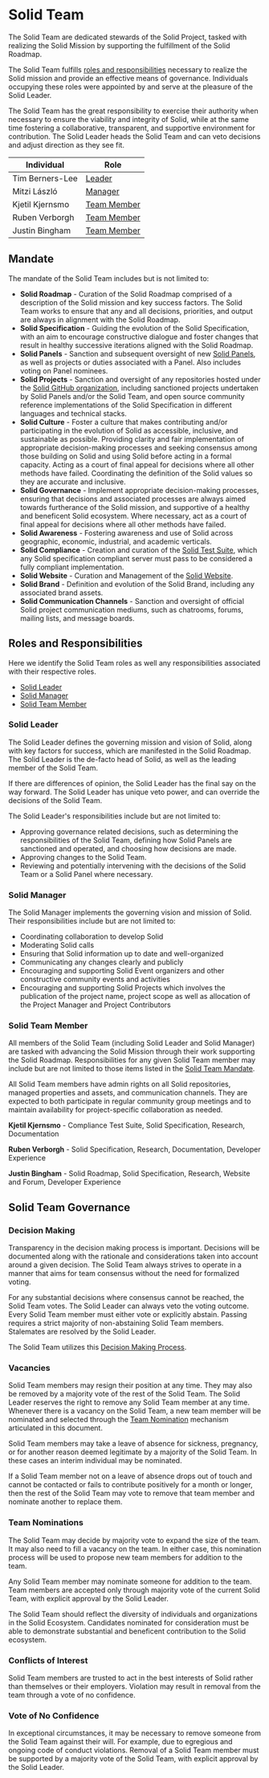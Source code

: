 # Solid Team

The Solid Team are dedicated stewards of the Solid Project, tasked with realizing the Solid Mission by supporting the fulfillment of the Solid Roadmap.

The Solid Team fulfills [roles and responsibilities](#roles-and-responsibilities) necessary to realize the Solid mission and provide an effective means of governance. Individuals occupying these roles were appointed by and serve at the pleasure of the Solid Leader.

The Solid Team has the great responsibility to exercise their authority when necessary to ensure the viability and integrity of Solid, while at the same time fostering a collaborative, transparent, and supportive environment for contribution. The Solid Leader heads the Solid Team and can veto decisions and adjust direction as they see fit.

| Individual            | Role                              |
| --------------------- | --------------------------------- |
| Tim Berners-Lee       | [Leader](#solid-leader)           |
| Mitzi László          | [Manager](#solid-manager)         |
| Kjetil Kjernsmo       | [Team Member](#solid-team-member) |
| Ruben Verborgh        | [Team Member](#solid-team-member) |
| Justin Bingham        | [Team Member](#solid-team-member) |

## Mandate

The mandate of the Solid Team includes but is not limited to:

* __Solid Roadmap__ - Curation of the Solid Roadmap comprised of a description of the Solid mission and key success factors. The Solid Team works to ensure that any and all decisions, priorities, and output are always in alignment with the Solid Roadmap.
* __Solid Specification__ - Guiding the evolution of the Solid Specification, with an aim to encourage constructive dialogue and foster changes that result in healthy successive iterations aligned with the Solid Roadmap.
* __Solid Panels__ - Sanction and subsequent oversight of new [Solid Panels](#solid-panels), as well as projects or duties associated with a Panel. Also includes voting on Panel nominees.
* __Solid Projects__ - Sanction and oversight of any repositories hosted under the [Solid GitHub organization](https://github.com/solid/), including sanctioned projects undertaken by Solid Panels and/or the Solid Team, and open source community reference implementations of the Solid Specification in different languages and technical stacks.
* __Solid Culture__ - Foster a culture that makes contributing and/or participating in the evolution of Solid as accessible, inclusive, and sustainable as possible. Providing clarity and fair implementation of appropriate decision-making processes and seeking consensus among those building on Solid and using Solid before acting in a formal capacity. Acting as a court of final appeal for decisions where all other methods have failed. Coordinating the definition of the Solid values so they are accurate and inclusive.
* __Solid Governance__ - Implement appropriate decision-making processes, ensuring that decisions and associated processes are always aimed towards furtherance of the Solid mission, and supportive of a healthy and beneficent Solid ecosystem. Where necessary, act as a court of final appeal for decisions where all other methods have failed.
* __Solid Awareness__ - Fostering awareness and use of Solid across geographic, economic, industrial, and academic verticals.
* __Solid Compliance__ - Creation and curation of the [Solid Test Suite](https://github.com/solid/test-suite), which any Solid specification compliant server must pass to be considered a fully compliant implementation.
* __Solid Website__ - Curation and Management of the [Solid Website](https://www.solidproject.org).
* __Solid Brand__ - Definition and evolution of the Solid Brand, including any associated brand assets.
* __Solid Communication Channels__ - Sanction and oversight of official Solid project communication mediums, such as chatrooms, forums, mailing lists, and message boards.

## Roles and Responsibilities

Here we identify the Solid Team roles as well any responsibilities associated with their respective roles.

- [Solid Leader](#solid-leader)
- [Solid Manager](#solid-manager)
- [Solid Team Member](#solid-team-member)

### Solid Leader
The Solid Leader defines the governing mission and vision of Solid, along with key factors for success, which are manifested in the Solid Roadmap. The Solid Leader is the de-facto head of Solid, as well as the leading member of the Solid Team.

If there are differences of opinion, the Solid Leader has the final say on the way forward. The Solid Leader has unique veto power, and can override the decisions of the Solid Team.

The Solid Leader's responsibilities include but are not limited to:
- Approving governance related decisions, such as determining the responsibilities of the Solid Team, defining how Solid Panels are sanctioned and operated, and choosing how decisions are made.
- Approving changes to the Solid Team.
- Reviewing and potentially intervening with the decisions of the Solid Team or a Solid Panel where necessary.

### Solid Manager
The Solid Manager implements the governing vision and mission of Solid. Their responsibilities include but are not limited to:
* Coordinating collaboration to develop Solid
* Moderating Solid calls
* Ensuring that Solid information up to date and well-organized
* Communicating any changes clearly and publicly
* Encouraging and supporting Solid Event organizers and other constructive community events and activities
* Encouraging and supporting Solid Projects which involves the publication of the project name, project scope as well as allocation of the Project Manager and Project Contributors

### Solid Team Member
All members of the Solid Team (including Solid Leader and Solid Manager) are tasked with advancing the Solid Mission through their work supporting the Solid Roadmap. Responsibilities for any given Solid Team member may include but are not limited to those items listed in the [Solid Team Mandate](#mandate).

All Solid Team members have admin rights on all Solid repositories, managed properties and assets, and communication channels. They are expected to both participate in regular community group meetings and to maintain availability for project-specific collaboration as needed.

__Kjetil Kjernsmo__ - Compliance Test Suite, Solid Specification, Research, Documentation

__Ruben Verborgh__ - Solid Specification, Research, Documentation, Developer Experience

__Justin Bingham__ - Solid Roadmap, Solid Specification, Research, Website and Forum, Developer Experience

## Solid Team Governance

### Decision Making

Transparency in the decision making process is important. Decisions will be documented along with the rationale and considerations taken into account around a given decision. The Solid Team always strives to operate in a manner that aims for team consensus without the need for formalized voting.

For any substantial decisions where consensus cannot be reached, the Solid Team votes. The Solid Leader can always veto the voting outcome. Every Solid Team member must either vote or explicitly abstain. Passing requires a strict majority of non-abstaining Solid Team members. Stalemates are resolved by the Solid Leader.

The Solid Team utilizes this [Decision Making Process](decision-making.md).

### Vacancies

Solid Team members may resign their position at any time. They may also be removed by a majority vote of the rest of the Solid Team. The Solid Leader reserves the right to remove any Solid Team member at any time. Whenever there is a vacancy on the Solid Team, a new team member will be nominated and selected through the [Team Nomination](#team-nominations) mechanism articulated in this document.

Solid Team members may take a leave of absence for sickness, pregnancy, or for another reason deemed legitimate by a majority of the Solid Team. In these cases an interim individual may be nominated.

If a Solid Team member not on a leave of absence drops out of touch and cannot be contacted or fails to contribute positively for a month or longer, then the rest of the Solid Team may vote to remove that team member and nominate another to replace them.

### Team Nominations

The Solid Team may decide by majority vote to expand the size of the team. It may also need to fill a vacancy on the team. In either case, this nomination process will be used to propose new team members for addition to the team.

Any Solid Team member may nominate someone for addition to the team. Team members are accepted only through majority vote of the current Solid Team, with explicit approval by the Solid Leader.

The Solid Team should reflect the diversity of individuals and organizations in the Solid Ecosystem. Candidates nominated for consideration must be able to demonstrate substantial and beneficent contribution to the Solid ecosystem.

### Conflicts of Interest

Solid Team members are trusted to act in the best interests of Solid rather than themselves or their employers. Violation may result in removal from the team through a vote of no confidence.

### Vote of No Confidence

In exceptional circumstances, it may be necessary to remove someone from the Solid Team against their will. For example, due to egregious and ongoing code of conduct violations. Removal of a Solid Team member must be supported by a majority vote of the Solid Team, with explicit approval by the Solid Leader.
